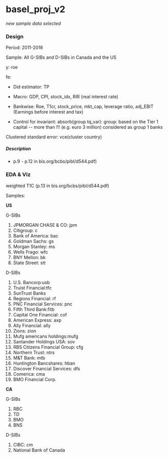 # basel_proj_v2
*new sample data selected*

### Design

Period: 2011-2018

Sample: All G-SIBs and D-SIBs in Canada and the US

y: roe

fe: 

- Did estimator: TP

- Macro: GDP, CPI, stock_idx, RIR (real interest rate)
  
- Bankwise: Roe, T1cr, stock_price, mkt_cap, leverage ratio, adj_EBIT (Earnings before interest and tax)

- Control for invariant: absorb(group tq_var): group: based on the Tier 1 capital -- more than !!! (e.g. euro 3 million) considered as group 1 banks

Clustered standard error: vce(cluster country)

##### Description
- p.9 - p.12 in bis.org/bcbs/pibl/d544.pdf)

### EDA & Viz
weighted T1C (p.13 in bis.org/bcbs/pibl/d544.pdf)




Samples:

**US**

G-SIBs
1.	JPMORGAN CHASE & CO: jpm
2.	Citigroup: c
3.	Bank of America: bac
4.	Goldman Sachs: gs
5.	Morgan Stanley: ms
6.	Wells Frago: wfc
7.	BNY Mellon: bk
8.	State Street: stt
   
D-SIBs
1.	U.S. Bancorp:usb
2.	Truist Financial:tfc
3.	SunTrust Banks
4.	Regions Financial: rf
5.	PNC Financial Services: pnc
6.	Fifth Third Bank:fitb
7.	Capital One Financial: cof
8.	American Express: axp
9.	Ally Financial: ally
10.	Zions: zion
11.	Mufg americans holdings:mufg
12.	Santander Holdings USA: sov
13.	RBS Citizens Financial Group: cfg
14.	Northern Trust: ntrs
15.	M&T Bank: mtb
16.	Huntington Bancshares: hban
17.	Discover Financial Services: dfs
18.	Comerica: cma
19.	BMO Financial Corp.


**CA**

G-SIBs
1.	RBC
2.	TD
3.	BMO
4.	BNS

D-SIBs
1.	CIBC: cm
2.	National Bank of Canada



